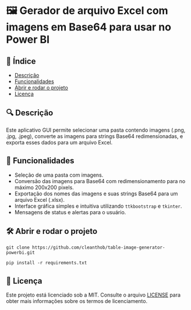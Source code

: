 # 🖼️ Gerador de arquivo Excel com imagens em Base64 para usar no Power BI

## 📖 Índice

- [Descrição](#-descri%C3%A7%C3%A3o)
- [Funcionalidades](#-funcionalidades)
- [Abrir e rodar o projeto](#%EF%B8%8F-abrir-e-rodar-o-projeto)
- [Licença](#-licen%C3%A7a)

## 🔍 Descrição

Este aplicativo GUI permite selecionar uma pasta contendo imagens (.png, .jpg, .jpeg), converte as imagens para strings Base64 redimensionadas, e exporta esses dados para um arquivo Excel.

## 🚀 Funcionalidades
- Seleção de uma pasta com imagens.
- Conversão das imagens para Base64 com redimensionamento para no máximo 200x200 pixels.
- Exportação dos nomes das imagens e suas strings Base64 para um arquivo Excel (.xlsx).
- Interface gráfica simples e intuitiva utilizando `ttkbootstrap` e `tkinter`.
- Mensagens de status e alertas para o usuário.

## 🛠️ Abrir e rodar o projeto

  ```
  git clone https://github.com/cleanthob/table-image-generator-powerbi.git
  ```

  ```
  pip install -r requirements.txt
  ```
  
## 📄 Licença

Este projeto está licenciado sob a MIT. Consulte o arquivo [LICENSE](LICENSE) para obter mais informações sobre os termos de licenciamento.

